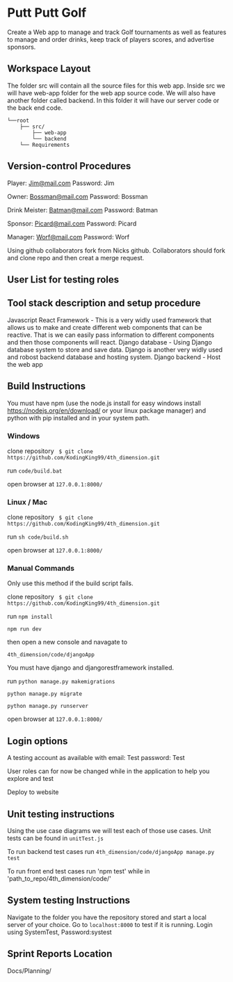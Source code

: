 # Putt Putt Golf
Create a Web app to manage and track Golf tournaments as well as features to manage and order drinks, keep track of players scores, and advertise sponsors. 

## Workspace Layout
The folder src will contain all the source files for this web app. Inside src we will have web-app folder for the web app source code. We will also have another folder called backend. In this folder it will have our server code or the back end code. 
```
└──root
    ├── src/
        ├── web-app
        └── backend
    └── Requirements
```
## Version-control Procedures

Player: Jim@mail.com Password: Jim 

Owner: Bossman@mail.com Password: Bossman 

Drink Meister: Batman@mail.com Password: Batman 

Sponsor: Picard@mail.com Password: Picard 

Manager: Worf@mail.com Password: Worf 


Using github collaborators fork from Nicks github. Collaborators should fork and clone repo and then creat a merge request.
## User List for testing roles


## Tool stack description and setup procedure

Javascript React Framework - This is a very widly used framework that allows us to make and create different web components that can be reactive. That is we can easily pass information to different components and then those components will react.
Django database - Using Django database system to store and save data. Django is another very widly used and robost backend database and hosting system.
Django backend - Host the web app

## Build Instructions
You must have npm (use the node.js install for easy windows install https://nodejs.org/en/download/ or your linux package manager) and python with pip installed and in your system path.
### Windows
clone repository ` $ git clone https://github.com/KodingKing99/4th_dimension.git` 

run `code/build.bat`

open browser at `127.0.0.1:8000/`


### Linux / Mac
clone repository ` $ git clone https://github.com/KodingKing99/4th_dimension.git` 

run `sh code/build.sh`

open browser at `127.0.0.1:8000/`

### Manual Commands
Only use this method if the build script fails.

clone repository ` $ git clone https://github.com/KodingKing99/4th_dimension.git` 

run `npm install`

`npm run dev`

then open a new console and navagate to

`4th_dimension/code/djangoApp`

You must have django and djangorestframework installed.

run `python manage.py makemigrations`

`python manage.py migrate`

`python manage.py runserver`

open browser at `127.0.0.1:8000/`

## Login options

A testing account as available with email: Test password: Test

User roles can for now be changed while in the application to help you explore and test

Deploy to website
## Unit testing instructions

Using the use case diagrams we will test each of those use cases. Unit tests can be found in ```unitTest.js```

To run backend test cases run `4th_dimension/code/djangoApp manage.py test`

To run front end test cases run 'npm test' while in 'path_to_repo/4th_dimension/code/' 

## System testing Instructions
Navigate to the folder you have the repository stored and start a local server of your choice. Go to ```localhost:8000``` to test if it is running. Login using SystemTest, Password:systest


## Sprint Reports Location
Docs/Planning/
